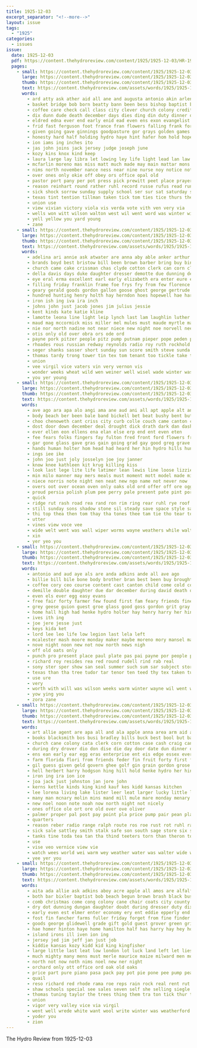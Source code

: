 ```yaml
---
title: 1925-12-03
excerpt_separator: "<!--more-->"
layout: issue
tags:
  - "1925"
categories:
  - issues
issue:
  date: 1925-12-03
  pdf: https://content.thehydroreview.com/content/1925/1925-12-03/HR-1925-12-03.pdf
  pages:
    - small: https://content.thehydroreview.com/content/1925/1925-12-03/small/HR-1925-12-03-01.jpg
      large: https://content.thehydroreview.com/content/1925/1925-12-03/large/HR-1925-12-03-01.jpg
      thumb: https://content.thehydroreview.com/content/1925/1925-12-03/thumbnails/HR-1925-12-03-01.jpg
      text: https://content.thehydroreview.com/assets/words/1925/1925-12-03/HR-1925-12-03-01.txt
      words:
        - ard atty ask ather aid all ane and augusta antonio akin arlene are america
        - basket bridge bob born beatty bann been bess bishop baptist ber beat business beatrice below better bet books both boast blue begin bers best bins bales brother brings bank boys brand bills buy bout big back bring ball but blood bag backs busi bryan baugh bush brought began belle bride bottom
        - coffee care check call class city clever church colony credit common chick comes county cari clinton coli condi cant caddo card cook christian cream chapel came cay certain cotton coach close charm christmas christ company cold coffin come custer can
        - dix dunn dude death december days dies ding din duty dinner duke dear dec doctor doubt deal desire due does during day ditmore devoid dee
        - eldred edna ever end early enid ead even ens exon evangelist eve echo every ean
        - frid fast ferguson foot france fran flowers falling frank force far feder fort felton free filling front fies for fought fire folks first from full fine flower forty fund fall friday fair friends fees
        - given going gave ginnings goodpasture gor grays golden games game grab groom good grounds geese grand ghering gins glidewell geary gram goss ground gordon garden
        - honesty hard half holding hydro haye hint hafer hom hold hopewell hinton holi hool helene hea has had holter her helps head hatfield hammond him heard host held holiday hag harvey hains heye high hardware hand home
        - ion iams ing inches ito
        - jas john joins jack jersey judge joseph june
        - kozy kins knox kind keep
        - laura large lay libra let lowing ley life light lead lan law low longer little lunch lor less last lawton like legion les ler left living luck luke lose lence
        - mcfarlin moreno mas miss matt much made may main mattar mons martin march morning mighty members miller mar melvin mon mount monday mith morn matter male must milk man melba many martial mass more men mcnary mary market mckee most
        - nims north november nance ness near nine nurse noy notice not night new nice nutter now nov numbers
        - over ones only okie off obey ors office opal old
        - pastor port pany per pot press pick prewitt peet place prayer prior people present pauline pray plain payment plane picking pass power preacher public punch pro pow
        - reason reinhart round rather ruhl record russe rufus read running roll ried roost red real rain richard richert ridenour regular rule
        - sick shock sorrow sunday supply school ser sur sat saturday sing sell sincere son sink size siew see score spade sea stock scrip speak short strength stang samuel say she steady shown spence subject state sales san sed station said sermons stage store song sense spring soap sun stange season stead such shoats stockton second streets shall show sermon sons session straight sane sale speaker
        - texas tint tention tillman taken tick tom ties tice thurs them trip try team thing tex the than town too thelma terre ten take
        - union use
        - view vivian victory viola vis verda vote vith ven very via
        - wells won witt wilson walton west wil went word was winter with wish work weeks wisel winks wave week williams worth waller well will way weather weatherford worley william
        - yell yellow you yard young
        - zane
    - small: https://content.thehydroreview.com/content/1925/1925-12-03/small/HR-1925-12-03-02.jpg
      large: https://content.thehydroreview.com/content/1925/1925-12-03/large/HR-1925-12-03-02.jpg
      thumb: https://content.thehydroreview.com/content/1925/1925-12-03/thumbnails/HR-1925-12-03-02.jpg
      text: https://content.thehydroreview.com/assets/words/1925/1925-12-03/HR-1925-12-03-02.txt
      words:
        - adelina ari annie ask atwater are anna aby able anker arthur all ald aid alexander alta alva artison ard and america
        - brands boyd best bristow bill been brown barber bring buy bins ben boll band bessie buggy bartgis beaver ber but bay bet better blacksmith baptist brother billie burn beryl block bob bear butler branson barden
        - church came cake crissman chas clyde cotton clerk can corn clair colorado city coberley curtis cross cattle charles collier colony cleveland credit coleman carnegie cream call charley cousin cutter cope childers clayton cash criss
        - della davis days duke daughter dresser demotte due dunning deloise day dockery deere drill don dick der doing din dec dat dinner
        - eye eral erma excellent earl early elizabeth era enter eure evert ery east end ella even
        - filling friday franklin frame foe frys fry from few florence fresh friends farm farra frank forge for fan farrell fam forks folks fruit foot
        - geary gerald goods gordon gallon goose ghost george gertrude gue grade ghering gray grandson garrison georgann grant gang good glen grace game given gay
        - hundred hunting henry holth hay herndon hoes hopewell hae harness hydro him hens hom hern high has hany henrietta her hint heard hutchins herbert hostetter higginbotham haye head home had harmon
        - iron ish ing iva ira inch
        - johns john just jacob jones jim julius jessie
        - kent kinds kate katie kline
        - lamotte leona line light leip lynch last lam laughlin luther little ler late leora lloyd laura leghorn large lump longer
        - maud mag mccormick miss miller mel mules must maude myrtle maid mcfarlin mary may maggard mar mower marry meas milburn money miles more monday mins murray mee milk maty mound mention marion mare man melva melton mcbride mon
        - nie nor north nadine not near niece new night noe norvell need neeley
        - otis only old over obra ors ode ord
        - payne pork pitzer people pitz pump putnam pieper pope peden public part phe plenty pie pita pipe plett pure pleas per por pleasant
        - rhoades rous russian redway reynolds radio roy ruth rockhold raymond rhodes rob rate ralph rowland ridge remark red row rake russell rema robertson
        - seger shanks sasser short sunday sun score smith steve sunda son special staples san scott sell station set strong stalk standard sister simmons school salad saturday swan south stutzman sand stockton springs show swartzendruber sale sir see sit
        - thomas tardy trong tower tin tex tom tenant too tickle take thralls tell tri table triplett ton top town tart triplet the tailor thome
        - union
        - vee virgil vice vaters vin very vernon vis
        - wonder weeks wheat wild wen weiner well wisel wade winter was window williams went wagon wetton west water wife wesley work want week weatherford wire watch will white with while wil why wenberg
        - you yer young
    - small: https://content.thehydroreview.com/content/1925/1925-12-03/small/HR-1925-12-03-03.jpg
      large: https://content.thehydroreview.com/content/1925/1925-12-03/large/HR-1925-12-03-03.jpg
      thumb: https://content.thehydroreview.com/content/1925/1925-12-03/thumbnails/HR-1925-12-03-03.jpg
      text: https://content.thehydroreview.com/assets/words/1925/1925-12-03/HR-1925-12-03-03.txt
      words:
        - ave ago ara apa alo angi ama ane aud ani all apt apple alt anne abe arm anto and angel ada
        - body beach ber been bale band bickell bet beat bushy bent but ballou big blue begun baby barber biles brings bart bien bis bere black brown bead byrum brought bows bia bertha better back brother book buck blonde breath barbara bot below bro burst
        - choo chenoweth cant criss city curb colle couch came canton christmas car cate cheeks cold cor come chance change cara center ceres cheek
        - dost door down december deal drought dick drath dark dan dash der dusty days dungan dickey day dinner dat double daye dry deur dressing denly darling deep deen doctor
        - ever ellen eon ellens ena elan else erp end ent even eten
        - fee fears folks fingers fay fulton fred front ford flowers friday few florida francisco fancy for friends fale frank fell free found from fer first face fake fos
        - gar gone glass gave gras gain going grad gay good greg grave gibbs george goto gilmore green
        - hands human holter hom head had heard her hin hydro hills hundred hes hile halt hirt him halls hie hoad house hudson hone hold hee home holiday has hud hand how husband hix heen
        - ings iee ike
        - john joo just joly josselyn joe joy janner
        - know knee kathleen kit krug killing kiss
        - look last lege lite life latimer lean lewis line loose lizzie long lox los large lett lisse lavi live lied lingle lisle love lien lier let lord like lines laughing lato lamp lave lately lillie lock
        - min milo manner may mers meals must moment mott model made might mass monda morain med mary myrtle more muse miss moi
        - niece norris note night nen neat new ngo name not never now
        - overs oot over ocean oven only oaks old ord offer off ore ogg oey odor
        - proud persia polish plum pee perry pale present pate pint porch pie pines plano pleasant pretty pick plane por pas pinner peres paradise pring past
        - quick
        - ridge rut rash road rea rand ron rim ring rear ruhl rye roof rien
        - still sunday sons shadow stone sil steady save space style sad stout sot shore sum son seam stella sane surprise seco sand sho sur see santa supper schmidt simple seo shell sick speak saw she san silence steele sybil smiling street stile show shone said sem sea shade start sisson such sweet seat say strain sud
        - thi top thea then tom thay tha tones thee tam tie tho tear tou tett tow the take thing too ton tite taken ten tue tiny temples tears thomason townsend tell them town touch terrible toe
        - utter
        - vines view voce vee
        - wide welt went was wall wiper worms wayne weathers while walt weatherford wit warfield warn warm wife wind wat ware will week white with wan welcome well want way worth
        - xin
        - yer yeo you
    - small: https://content.thehydroreview.com/content/1925/1925-12-03/small/HR-1925-12-03-04.jpg
      large: https://content.thehydroreview.com/content/1925/1925-12-03/large/HR-1925-12-03-04.jpg
      thumb: https://content.thehydroreview.com/content/1925/1925-12-03/thumbnails/HR-1925-12-03-04.jpg
      text: https://content.thehydroreview.com/assets/words/1925/1925-12-03/HR-1925-12-03-04.txt
      words:
        - antonio and aud aye als are anda adkins ande all ave ago
        - billie bill bile bone body brother bran best been buy brought breeding back baby ballew bandy bring bay beat border but bet
        - coffee cory ceo course content cast canton child come cold company chumley certain collins claude christmas car cream corn can city che crowdis cher care coupe
        - demille double daughter due dar december during david death dinner day dave deal dix
        - even els ever egg easy evans
        - free fair forty farmer few found first fam feary friends fine from fore ford fresh fer fret flock for fath fron
        - grey geese guion guest groe glass good goss gordon grit gray green
        - home hall high had henke hydro holter hay henry harry her hinton hooper hard hot harvey helene has
        - ives ith ing
        - joe jere jesse just
        - keys kida ket
        - lord lee leo life low legion last lela left
        - mcalester mash moore monday maker maybe moreno mory mansel many mcnary mith miss man molter mont may mis more mer manship much mill mildred matt most milk miles mary
        - nove night noon new not now north news nigh
        - off old oats only
        - punch pro present place paul plate pas pai payne por people pare peace price per pace pla
        - richard roy resides rea red round rudell rind rab real
        - sony ster sper show san seal summer such sum sar subject story see sees sick susy six smith sunday sugar spall seats still saturday schools stage shake sister sano stockton sinks slow shock sich son strong stand stent soon star scales sedan sons shaw
        - texas than tha tree tudor tar tenor ten teed thy tex taken tue town thomas tay till tur ties the them too tiny
        - use ure
        - very
        - worth with will was wilson weeks warm winter wayne wil went wall wale weather well waller wann work way windows water winks week white weatherford
        - yow ying you
        - zora zane
    - small: https://content.thehydroreview.com/content/1925/1925-12-03/small/HR-1925-12-03-05.jpg
      large: https://content.thehydroreview.com/content/1925/1925-12-03/large/HR-1925-12-03-05.jpg
      thumb: https://content.thehydroreview.com/content/1925/1925-12-03/thumbnails/HR-1925-12-03-05.jpg
      text: https://content.thehydroreview.com/assets/words/1925/1925-12-03/HR-1925-12-03-05.txt
      words:
        - art allie agent are apa all and ala apple anna area arm aid allen alls accord arkin america allan ana anne
        - books blacksmith bos busi bradley bills buck best bool but bak bank buy binder born beck buff buyers barnard bowsher black book balance bay brown butcher bridle blower bales
        - church cane colony cata clerk corn cotton case cash craig canning can cheney columbus capron cry chey coles cobbler carl chronic che courts coach car coe city col clock craft clyde
        - during dry drover dio don dise die day door date dun dinner dooley drill deering daughter
        - ens ean early ear egg eras enterprise ent eis edge essex every east edgar emerson
        - farm florida flori from friends feder fin fruit forty first fost few for farms far foot fortune fiss fill friday
        - gil guess given geld govern ghee golf gin grain gordon grose good ger gregg glass gallon gray
        - hell herbert harry hodgson hing hill hold henke hydro her hinton hare head holstein hume hands hudson homer hatch hone hoard hundred hains home haas harness high hes hyde hay hot had hatfield ham hole harrow hart heart hall hem
        - iron ing ira ion ice
        - joa jack just johnston jan jore john
        - kerns kettle kinds king kind kauf kes kidd kansas kitchen
        - lee lorena living lake lister leer leat larger lucky little land law lunch list lead lie lat lard large light lucile long lime last
        - many man mcnary molin mins mand mill mule mare monday menary miles mention mers merson milton mowers most moo mee moline mules miss method morning mares
        - new noel noon note noah now north night not nicely
        - ones office ole ort ore old over ove oliver
        - palmer proper pal post pay point pla price pump pair pean plant place pine parker pro pot pete people press pea public prairie pak payment purcell
        - quarters
        - reason reber radio range ralph route ros roe rust rot ruhl rake red reach res rak
        - sick sale sattley smith stalk safe son south sage store six ster sheller sugar star sad sie saw sell sister sever state shead span seven seed shonta side sida say stand still sayre sears steve station smooth sunday scott sales sae sandlin school shoe season sen stead stock set see seo sherwood
        - tanks tine toda tea tan tha thind teeters torn than theron toledo thing tune tal town them table thu the tool tee talkington taken
        - use
        - vise veo vernice view vie
        - watch wees world wei warm wey weather water was walter wide works west wire wife will weatherford walters wilson wiel wee waller white work write week well wann why with
        - yee yer you
    - small: https://content.thehydroreview.com/content/1925/1925-12-03/small/HR-1925-12-03-06.jpg
      large: https://content.thehydroreview.com/content/1925/1925-12-03/large/HR-1925-12-03-06.jpg
      thumb: https://content.thehydroreview.com/content/1925/1925-12-03/thumbnails/HR-1925-12-03-06.jpg
      text: https://content.thehydroreview.com/assets/words/1925/1925-12-03/HR-1925-12-03-06.txt
      words:
        - aita ada allie ask adkins aboy acre apple all amos are alfalfa and alton acres aleck
        - both bar bixler baptist bob beach begun brown brash black business brand bill burgman buy bulk binger best broom barn
        - comb christmas come cong colony cane chair coats city county can caddo cooper company cushing coaster corn cash chairs cold cotton cave collie coffee car college count claus
        - dry dot dunning dungan daughter doubt during dresser duty dixie dill dunithan deleo days dinner day don dote dow
        - early even est elmer enter economy ery ent eddie epperly end earnest estle emma
        - fost fin fancher farms fuller friday forget from fine finder farm friends for freeman full few fountain
        - goods george glidewell grade gift gold guest grover green griffin gail gar glass grab goats good
        - hae homer hinton haye home hamilton half has harry hay hey hom high hill holstein hung hen hydro how hardware hills her held house
        - island irons ill iven ion ing
        - jersey jed jim jeff jan just job
        - kiddie kansas kozy kidd kid king kingfisher
        - large little last leat low london lot luck land left let lies line louis leather latter lookeba lafer list lloyd lake lone
        - much mighty many mens must merle maurice maize milward men money miller mustard mis mons miles male made meg miss man mary mar
        - north not now noth nims noel new ner night
        - orchard only ott office ord oak old oaks
        - price part pure piano pasa pack pay pot pie pone pee pump peaches present per peng pete
        - quail
        - reso richard red rhode rama roe reps rain rock real rent rut rippon regular ready ret rom ruhl room reno ray russell ree
        - shaw schools special see sales seven self she selling siegle sal store saturday season sale small santa sample show save sugar son school supp sun scotch stock seigle star smith sweet single shirts stove shoe standard steady soon sell
        - thomas tuning taylor the trees thing them tra ton tick thur toa ten turn table till
        - union
        - vigor very valley vice via virgil
        - went well wrede white want wool write winter was weatherford wheat wear will with week williams west work watch weight waller wells walter
        - yoder you
        - zion
---
```


The Hydro Review from 1925-12-03

<!--more-->

